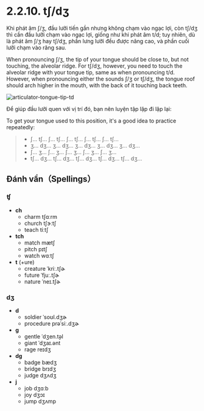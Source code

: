 # 2.2.10. <span class="pho">tʃ/dʒ</span>

Khi phát âm <span class="pho">ʃ/ʒ</span>, đầu lưỡi tiến gần nhưng không chạm vào ngạc lợi, còn <span class="pho">tʃ/dʒ</span> thì cần đầu lưỡi chạm vào ngạc lợi, giống như khi phát âm <span class="pho">t/d</span>; tuy nhiên, dù là phát âm <span class="pho">ʃ/ʒ</span> hay <span class="pho">tʃ/dʒ</span>, phần lưng lưỡi đều được nâng cao, và phần cuối lưỡi chạm vào răng sau.

When pronouncing <span class="pho">ʃ/ʒ</span>, the tip of your tongue should be close to, but not touching, the alveolar ridge. For <span class="pho">tʃ/dʒ</span>, however, you need to touch the alveolar ridge with your tongue tip, same as when pronouncing <span class="pho">t/d</span>. However, when pronouncing either the sounds <span class="pho">ʃ/ʒ</span> or <span class="pho">tʃ/dʒ</span>, the tongue roof should arch higher in the mouth, with the back of it touching back teeth.

![articulator-tongue-tip-td](/images/articulator-tongue-tip-chzh.svg)

Để giúp đầu lưỡi quen với vị trí đó, bạn nên luyện tập lặp đi lặp lại:

To get your tongue used to this position, it's a good idea to practice repeatedly:

> - <span class="pho">ʃ... tʃ... ʃ... tʃ... ʃ... tʃ... ʃ... tʃ... ʃ... tʃ...</span>
> - <span class="pho">ʒ... dʒ... ʒ... dʒ... ʒ... dʒ... ʒ... dʒ... ʒ... dʒ...</span>
> - <span class="pho">ʃ... ʒ... ʃ... ʒ... ʃ... ʒ... ʃ... ʒ... ʃ... ʒ...</span>
> - <span class="pho">tʃ... dʒ... tʃ... dʒ... tʃ... dʒ... tʃ... dʒ... tʃ... dʒ...</span>

## Đánh vần（Spellings）

### <span class="pho">ʧ</span>

- **ch**
  - charm <span class="pho alt">tʃɑːrm</span> <span class="speak-word-inline" data-audio-us-male="/audios/us/charm-us-male.mp3" data-audio-us-female="/audios/us/charm-us-female.mp3"></span>
  - church <span class="pho alt">tʃɝːtʃ</span> <span class="speak-word-inline" data-audio-us-male="/audios/us/church-us-male.mp3" data-audio-us-female="/audios/us/church-us-female.mp3"></span>
  - teach <span class="pho alt">tiːtʃ</span> <span class="speak-word-inline" data-audio-us-male="/audios/us/teach-us-male.mp3" data-audio-us-female="/audios/us/teach-us-female.mp3"></span>
- **tch**
  - match <span class="pho alt">mætʃ</span> <span class="speak-word-inline" data-audio-us-male="/audios/us/match-us-male.mp3" data-audio-us-female="/audios/us/match-us-female.mp3"></span>
  - pitch <span class="pho alt">pɪtʃ</span> <span class="speak-word-inline" data-audio-us-male="/audios/us/pitch-us-male.mp3" data-audio-us-female="/audios/us/pitch-us-female.mp3"></span>
  - watch <span class="pho alt">wɑːtʃ</span> <span class="speak-word-inline" data-audio-us-male="/audios/us/watch-us-male.mp3" data-audio-us-female="/audios/us/watch-us-female.mp3"></span>
- **t** (+ure)
  - creature <span class="pho alt">ˈkriː.tʃɚ</span> <span class="speak-word-inline" data-audio-us-male="/audios/us/creature-us-male.mp3" data-audio-us-female="/audios/us/creature-us-female.mp3"></span>
  - future <span class="pho alt">ˈfjuː.tʃɚ</span> <span class="speak-word-inline" data-audio-us-male="/audios/us/future-us-male.mp3" data-audio-us-female="/audios/us/future-us-female.mp3"></span>
  - nature <span class="pho alt">ˈneɪ.tʃɚ</span> <span class="speak-word-inline" data-audio-us-male="/audios/us/nature-us-male.mp3" data-audio-us-female="/audios/us/nature-us-female.mp3"></span>

### <span class="pho">dʒ</span>

- **d**
  - soldier <span class="pho alt">ˈsoʊl.dʒɚ</span> <span class="speak-word-inline" data-audio-us-male="/audios/us/soldier-us-male.mp3" data-audio-us-female="/audios/us/soldier-us-female.mp3"></span>
  - procedure <span class="pho alt">prəˈsiː.dʒɚ</span> <span class="speak-word-inline" data-audio-us-male="/audios/us/procedure-us-male.mp3" data-audio-us-female="/audios/us/procedure-us-female.mp3"></span>
- **g**
  - gentle <span class="pho alt">ˈdʒen.t̬əl</span> <span class="speak-word-inline" data-audio-us-male="/audios/us/gentle-us-male.mp3" data-audio-us-female="/audios/us/gentle-us-female.mp3"></span>
  - giant <span class="pho alt">ˈdʒaɪ.ənt</span> <span class="speak-word-inline" data-audio-us-male="/audios/us/giant-us-male.mp3" data-audio-us-female="/audios/us/giant-us-female.mp3"></span>
  - rage <span class="pho alt">reɪdʒ</span> <span class="speak-word-inline" data-audio-us-male="/audios/us/rage-us-male.mp3" data-audio-us-female="/audios/us/rage-us-female.mp3"></span>
- **dg**
  - badge <span class="pho alt">bædʒ</span> <span class="speak-word-inline" data-audio-us-male="/audios/us/badge-us-male.mp3" data-audio-us-female="/audios/us/badge-us-female.mp3"></span>
  - bridge <span class="pho alt">brɪdʒ</span> <span class="speak-word-inline" data-audio-us-male="/audios/us/bridge-us-male.mp3" data-audio-us-female="/audios/us/bridge-us-female.mp3"></span>
  - judge <span class="pho alt">dʒʌdʒ</span> <span class="speak-word-inline" data-audio-us-male="/audios/us/judge-us-male.mp3" data-audio-us-female="/audios/us/judge-us-female.mp3"></span>
- **j**
  - job <span class="pho alt">dʒɑːb</span> <span class="speak-word-inline" data-audio-us-male="/audios/us/job-us-male.mp3" data-audio-us-female="/audios/us/job-us-female.mp3"></span>
  - joy <span class="pho alt">dʒɔɪ</span> <span class="speak-word-inline" data-audio-us-male="/audios/us/joy-us-male.mp3" data-audio-us-female="/audios/us/joy-us-female.mp3"></span>
  - jump <span class="pho alt">dʒʌmp</span> <span class="speak-word-inline" data-audio-us-male="/audios/us/jump-us-male.mp3" data-audio-us-female="/audios/us/jump-us-female.mp3"></span>
